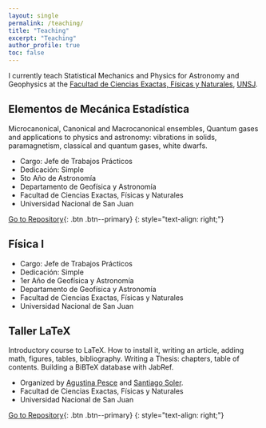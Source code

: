 ```yaml
---
layout: single
permalink: /teaching/
title: "Teaching"
excerpt: "Teaching"
author_profile: true
toc: false
---
```


I currently teach Statistical Mechanics and Physics for Astronomy and 
Geophysics at the [Facultad de Ciencias Exactas, Físicas y Naturales][fcefn],
[UNSJ][unsj].

## Elementos de Mecánica Estadística

Microcanonical, Canonical and Macrocanonical ensembles, Quantum gases and 
applications to physics and astronomy: vibrations in solids, paramagnetism, 
classical and quantum gases, white dwarfs.

  * Cargo: Jefe de Trabajos Prácticos
  * Dedicación: Simple
  * 5to Año de Astronomía
  * Departamento de Geofísica y Astronomía
  * Facultad de Ciencias Exactas, Físicas y Naturales
  * Universidad Nacional de San Juan

[Go to Repository](https://santis19.github.io/mecanica-estadistica){: .btn .btn--primary}
{: style="text-align: right;"}


## Física I

  * Cargo: Jefe de Trabajos Prácticos
  * Dedicación: Simple
  * 1er Año de Geofísica y Astronomía
  * Departamento de Geofísica y Astronomía
  * Facultad de Ciencias Exactas, Físicas y Naturales
  * Universidad Nacional de San Juan


## Taller LaTeX

Introductory course to LaTeX. How to install it, writing an article, adding 
math, figures, tables, bibliography. Writing a Thesis: chapters, table of 
contents. Building a BiBTeX database with JabRef.


  * Organized by [Agustina Pesce](https://www.github.com/aguspesce) and [Santiago Soler](https://santis19.github.io/).
  * Facultad de Ciencias Exactas, Físicas y Naturales
  * Universidad Nacional de San Juan

[Go to Repository](https://santis19.github.io/taller-latex){: .btn .btn--primary}
{: style="text-align: right;"}



[fcefn]: https://exactas.unsj.edu.ar/
[unsj]: http://www.unsj.edu.ar/
